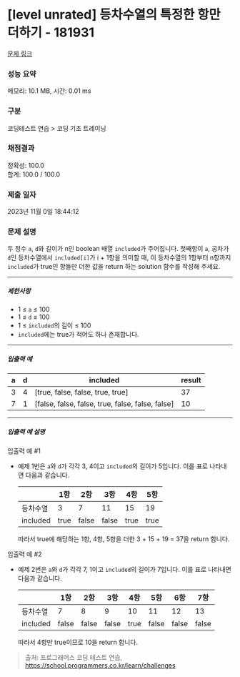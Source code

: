 # [level unrated] 등차수열의 특정한 항만 더하기 - 181931 

[문제 링크](https://school.programmers.co.kr/learn/courses/30/lessons/181931) 

### 성능 요약

메모리: 10.1 MB, 시간: 0.01 ms

### 구분

코딩테스트 연습 > 코딩 기초 트레이닝

### 채점결과

정확성: 100.0<br/>합계: 100.0 / 100.0

### 제출 일자

2023년 11월 0일 18:44:12

### 문제 설명

<p>두 정수 <code>a</code>, <code>d</code>와 길이가 n인 boolean 배열 <code>included</code>가 주어집니다. 첫째항이 <code>a</code>, 공차가 <code>d</code>인 등차수열에서 <code>included[i]</code>가 i + 1항을 의미할 때, 이 등차수열의 1항부터 n항까지 <code>included</code>가 true인 항들만 더한 값을 return 하는 solution 함수를 작성해 주세요.</p>

<hr>

<h5>제한사항</h5>

<ul>
<li>1 ≤ <code>a</code> ≤ 100</li>
<li>1 ≤ <code>d</code> ≤ 100</li>
<li>1 ≤ <code>included</code>의 길이 ≤ 100</li>
<li><code>included</code>에는 true가 적어도 하나 존재합니다.</li>
</ul>

<hr>

<h5>입출력 예</h5>
<table class="table">
        <thead><tr>
<th>a</th>
<th>d</th>
<th>included</th>
<th>result</th>
</tr>
</thead>
        <tbody><tr>
<td>3</td>
<td>4</td>
<td>[true, false, false, true, true]</td>
<td>37</td>
</tr>
<tr>
<td>7</td>
<td>1</td>
<td>[false, false, false, true, false, false, false]</td>
<td>10</td>
</tr>
</tbody>
      </table>
<hr>

<h5>입출력 예 설명</h5>

<p>입출력 예 #1</p>

<ul>
<li><p>예제 1번은 <code>a</code>와 <code>d</code>가 각각 3, 4이고 <code>included</code>의 길이가 5입니다. 이를 표로 나타내면 다음과 같습니다.</p>
<table class="table">
        <thead><tr>
<th></th>
<th>1항</th>
<th>2항</th>
<th>3항</th>
<th>4항</th>
<th>5항</th>
</tr>
</thead>
        <tbody><tr>
<td>등차수열</td>
<td>3</td>
<td>7</td>
<td>11</td>
<td>15</td>
<td>19</td>
</tr>
<tr>
<td>included</td>
<td>true</td>
<td>false</td>
<td>false</td>
<td>true</td>
<td>true</td>
</tr>
</tbody>
      </table>
<p>따라서 true에 해당하는 1항, 4항, 5항을 더한 3 + 15 + 19 = 37을 return 합니다.</p></li>
</ul>

<p>입출력 예 #2</p>

<ul>
<li><p>예제 2번은 <code>a</code>와 <code>d</code>가 각각 7, 1이고 <code>included</code>의 길이가 7입니다. 이를 표로 나타내면 다음과 같습니다.</p>
<table class="table">
        <thead><tr>
<th></th>
<th>1항</th>
<th>2항</th>
<th>3항</th>
<th>4항</th>
<th>5항</th>
<th>6항</th>
<th>7항</th>
</tr>
</thead>
        <tbody><tr>
<td>등차수열</td>
<td>7</td>
<td>8</td>
<td>9</td>
<td>10</td>
<td>11</td>
<td>12</td>
<td>13</td>
</tr>
<tr>
<td>included</td>
<td>false</td>
<td>false</td>
<td>false</td>
<td>true</td>
<td>false</td>
<td>false</td>
<td>false</td>
</tr>
</tbody>
      </table>
<p>따라서 4항만 true이므로 10을 return 합니다.</p></li>
</ul>


> 출처: 프로그래머스 코딩 테스트 연습, https://school.programmers.co.kr/learn/challenges